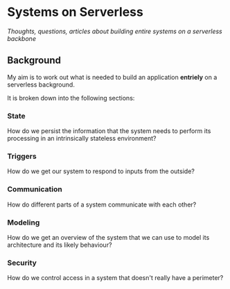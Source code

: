 # Systems on Serverless
_Thoughts, questions, articles about building entire systems on a serverless backbone_

## Background

My aim is to work out what is needed to build an application **entriely** on a serverless background.

It is broken down into the following sections:

### State

How do we persist the information that the system needs to perform its processing in an intrinsically stateless environment?

### Triggers

How do we get our system to respond to inputs from the outside?

### Communication

How do different parts of a system communicate with each other?

### Modeling

How do we get an overview of the system that we can use to model its architecture and its likely behaviour?

### Security

How do we control access in a system that doesn't really have a perimeter?
